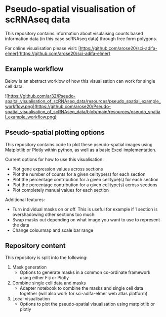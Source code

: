 # Pseudo-spatial visualisation of scRNAseq data

This repository contains information about visulaising counts based information data (in this case scRNAseq data) through free form polygons.

For online visualisation please visit: [https://github.com/arose20/sci-adifa-elmer](https://github.com/arose20/sci-adifa-elmer)

## Example workflow

Below is an abstract worklow of how this visualisation can work for single cell data.

![https://github.com/ar32/Pseudo-spaital_visualisation_of_scRNAseq_data/resources/pseudo_spatial_example_workflow.png](https://github.com/arose20/Pseudo-spatial_visualisation_of_scRNAseq_data/blob/main/resources/pseudo_spatial_example_workflow.png)

## Pseudo-spatial plotting options

This repository contains code to plot these pseudo-spatial images using Matplotlib or Plotly within python, as well as a basic Excel implementation.

Current options for how to use this visualisation:
- Plot gene expression values across sections
- Plot the number of counts for a given celltype(s) for each section
- Plot the percentage contribution for a given celltype(s) for each section
- Plot the percentage contribution for a given celltype(s) across sections
- Plot completely manual values for each section

Additional features:
- Turn individual masks on or off. This is useful for example if 1 section is overshadowing other sections too much
- Swap masks out depending on what image you want to use to represent the data
- Change colourmap and scale bar range

## Repository content
This repository is split into the following:
1. Mask generation
    - Options to generate masks in a common co-ordinate framework using either Fiji or Plotly
2. Combine single cell data and masks
    - Adapter notebook to combine the masks and single cell data together (will also work for sci-adifa-elmer web atlas platform)
3. Local visualisation
    - Options to plot the pseudo-spatial visualisation using matplotlib or plotly


